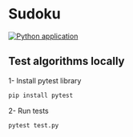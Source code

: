 # Sudoku
[![Python application](https://github.com/samill1798rd/Sudoku/actions/workflows/python-app.yml/badge.svg)](https://github.com/samill1798rd/Sudoku/actions/workflows/python-app.yml)

## Test algorithms locally

1- Install pytest library

```bash
pip install pytest
```

2- Run tests

```bash
pytest test.py
```
